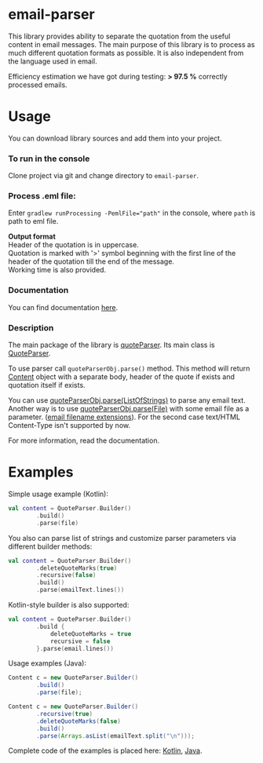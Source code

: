 # email-parser
This library provides ability to separate the quotation from the useful content in email messages. The main purpose of this library is to process as much different quotation formats as possible. It is also independent from the language used in email.

Efficiency estimation we have got during testing: **> 97.5 %** correctly processed emails.

# Usage
You can download library sources and add them into your project.

### To run in the console
Clone project via git and change directory to `email-parser`.

### Process .eml file:
Enter `gradlew runProcessing -PemlFile="path"` in the console, where `path` is path to eml file.

**Output format**        
Header of the quotation is in uppercase.         
Quotation is marked with '>' symbol beginning with the first line of the header of the quotation till the end of the message.          
Working time is also provided.            

### Documentation

You can find documentation [here](https://ppzhuk.github.io/email-parser/index.html).

### Description
The main package of the library is [quoteParser](src/main/kotlin/ru/ppzh/quoteParser). Its main class is [QuoteParser](src/main/kotlin/ru/ppzh/quoteParser/QuoteParser.kt#L77). 

To use parser call `quoteParserObj.parse()` method. This method will return [Content](src/main/kotlin/ru/ppzh/quoteParser/Content.kt) object with a separate body, header of the quote if exists and quotation itself if exists.

You can use [quoteParserObj.parse(ListOfStrings)](src/main/kotlin/ru/ppzh/quoteParser/QuoteParser.kt#L229) to parse any email text.
 Another way is to use [quoteParserObj.parse(File)](src/main/kotlin/ru/ppzh/quoteParser/QuoteParser.kt#L212) with some email file as a parameter.
 ([email filename extensions](https://en.wikipedia.org/wiki/Email#Filename_extensions)).
 For the second case text/HTML Content-Type isn't supported by now.

For more information, read the documentation.

# Examples
Simple usage example (Kotlin):
```kotlin
val content = QuoteParser.Builder()
        .build()
        .parse(file)
```
You also can parse list of strings and customize parser parameters via different builder methods:
```kotlin
val content = QuoteParser.Builder()
        .deleteQuoteMarks(true)
        .recursive(false)
        .build()
        .parse(emailText.lines())
```
Kotlin-style builder is also supported:
```kotlin
val content = QuoteParser.Builder()
        .build {
            deleteQuoteMarks = true
            recursive = false
        }.parse(email.lines())
```

Usage examples (Java):
```java
Content c = new QuoteParser.Builder()
        .build()
        .parse(file);
```
```java
Content c = new QuoteParser.Builder()
        .recursive(true)
        .deleteQuoteMarks(false)
        .build()
        .parse(Arrays.asList(emailText.split("\n")));
```
Complete code of the examples is placed here: [Kotlin](src/main/kotlin/ru/ppzh/examples), [Java](src/main/java/ru/ppzh/examples).
